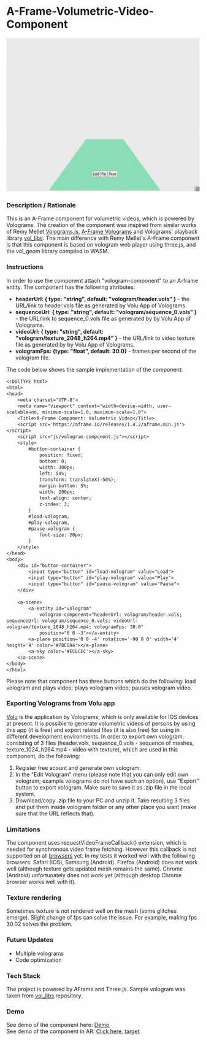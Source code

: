 # A-Frame-Volumetric-Video-Component
<img src="img/screenshot.gif" title="Video screen capture" alt="Video screen capture" height="400">

### **Description / Rationale**
This is an A-Frame component for volumetric videos, which is powered by Volograms. The creation of the component was inspired from similar works of Remy Mellet <a href="https://github.com/remmel/volograms-js">Volograms.js</a>, <a href="https://github.com/remmel/aframe-volograms">A-Frame Volograms</a> and Volograms' playback library <a href="https://github.com/Volograms/vol_libs">vol_libs</a>. 
The main difference with Remy Mellet's A-Frame component is that this component is based on vologram web player using three.js, and the vol_geom library compiled to WASM.     

### **Instructions**
In order to use the component attach "vologram-component" to an A-frame entity. The component has the following attributes: 
* <b>headerUrl: { type: "string", default: "vologram/header.vols" }</b> - the URL/link to header.vols file as generated by Volu App of Volograms.
* <b>sequenceUrl: { type: "string", default: "vologram/sequence_0.vols" }</b> - the URL/link to sequence_0.vols file as generated by by Volu App of Volograms.
* <b>videoUrl: { type: "string", default: "vologram/texture_2048_h264.mp4" }</b> - the URL/link to video texture file as generated by by Volu App of Volograms.
* <b>vologramFps: {type: "float", default: 30.0}</b> - frames per second of the vologram file.

The code below shows the sample implementation of the component:
```
<!DOCTYPE html>
<html>
<head>
    <meta charset="UTF-8">
    <meta name="viewport" content="width=device-width, user-scalable=no, minimum-scale=1.0, maximum-scale=1.0">
    <Title>A-Frame Component: Volumetric Video</Title>
    <script src='https://aframe.io/releases/1.4.2/aframe.min.js'></script>
    <script src="js/vologram-component.js"></script>
    <style>
        #button-container {
            position: fixed;
            bottom: 0;
            width: 300px;
            left: 50%;
            transform: translateX(-50%);
            margin-bottom: 5%;
            width: 200px;
            text-align: center;
            z-index: 3;
        }
        #load-vologram,
        #play-vologram,
        #pause-vologram {
            font-size: 20px;
        }
    </style>
</head>
<body>
    <div id="button-container">
        <input type="button" id="load-vologram" value="Load">
        <input type="button" id="play-vologram" value="Play">
        <input type="button" id="pause-vologram" value="Pause">
    </div>

    <a-scene>
        <a-entity id="vologram"
            vologram-component="headerUrl: vologram/header.vols; sequenceUrl: vologram/sequence_0.vols; videoUrl: vologram/texture_2048_h264.mp4; vologramFps: 30.0"
            position="0 0 -3"></a-entity>
        <a-plane position='0 0 -4' rotation='-90 0 0' width='4' height='4' color='#7BC8A4'></a-plane>
        <a-sky color='#ECECEC'></a-sky>
    </a-scene>
</body>
</html>
```
Please note that component has three buttons which do the following: load vologram and plays video; plays vologram video; pauses vologram video.

### **Exporting Volograms from Volu app** 
<a href="https://apps.apple.com/us/app/volu-3d-volumetric-holograms/id1555245459">Volu</a> is the application by Volograms, which is only available for IOS devices at present. It is possible to generate volumetric videos of persons by using this app (it is free) and export related files (it is also free) for using in different development environments. 
In order to export own vologram, consisting of 3 files (header.vols, sequence_0.vols - sequence of meshes, texture_1024_h264.mp4 - video with texture), which are used in this component, do the following:
1. Register free acount and generate own vologram.
2. In the "Edit Vologram" menu (please note that you can only edit own vologram; example volograms do not have such an option), use "Export" button to export vologram. Make sure to save it as .zip file in the local system.
3. Download/copy .zip file to your PC and unzip it. Take resulting 3 files and put them inside vologram folder or any other place you want (make sure that the URL reflects that).

### **Limitations**
The component uses requestVideoFrameCallback() extension, which is needed for synchronous video frame fetching. However this callback is not supported on all <a href="https://caniuse.com/mdn-api_htmlvideoelement_requestvideoframecallback">browsers</a> yet. In my tests it worked well with the following browsers:  Safari (IOS), Samsung (Android). Firefox (Android) does not work well (although texture gets updated mesh remains the same).  Chrome (Android) unfortunately does not work yet (although desktop Chrome browser works well with it).  

### **Texture rendering**
Sometimes texture is not rendered well on the mesh (some glitches emerge). Slight change of fps can solve the issue. For example, making fps 30.02 solves the problem.  

### **Future Updates**
* Multiple volograms
* Code optimization 

### **Tech Stack**
The project is powered by AFrame and Three.js. Sample vologram was taken from <a href="https://github.com/Volograms/vol_libs">vol_libs</a> repository. 

### **Demo**
See demo of the component here: [Demo](https://volumetric-vid.glitch.me/)<br>
See demo of the component in AR: <a href="https://volumetric-vid.glitch.me/index2.html">Click here</a>, <a href="https://hiukim.github.io/mind-ar-js-doc/assets/images/card-06cb9111a8e32627db6bfafc7aa22a4d.png">target</a>

